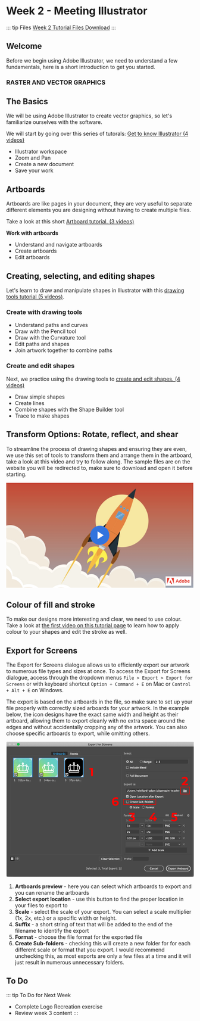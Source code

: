 # Week 2 - Meeting Illustrator

::: tip Files
[Week 2 Tutorial Files Download](https://drive.google.com/uc?export=download&id=1Hgjbk3JQ5qSWhI_iUA4JkjYLwcm4EeCV)
:::

## Welcome

Before we begin using Adobe Illustrator, we need to understand a few fundamentals, here is a short introduction to get you started.

### RASTER AND VECTOR GRAPHICS

<YouTube
  title="Raster and vector graphics"
  url="https://www.youtube.com/embed/p2thSkOa_Xg"
/>

## The Basics

We will be using Adobe Illustrator to create vector graphics, so let's familiarize ourselves with the software.

We will start by going over this series of tutorals: [Get to know Illustrator (4 videos)](https://helpx.adobe.com/ca/illustrator/how-to/ai-basics-fundamentals.html)

- Illustrator workspace
- Zoom and Pan
- Create a new document
- Save your work

## Artboards

Artboards are like pages in your document, they are very useful to separate different elements you are designing without having to create multiple files.

Take a look at this short [Artboard tutorial. (3 videos)](https://helpx.adobe.com/ca/illustrator/how-to/artboards-basics.html)

**Work with artboards**

- Understand and navigate artboards
- Create artboards
- Edit artboards

## Creating, selecting, and editing shapes

Let's learn to draw and manipulate shapes in Illustrator with this [drawing tools tutorial (5 videos)](https://helpx.adobe.com/illustrator/how-to/drawing-tools-basics.html).

### Create with drawing tools

- Understand paths and curves
- Draw with the Pencil tool
- Draw with the Curvature tool
- Edit paths and shapes
- Join artwork together to combine paths

### Create and edit shapes

Next, we practice using the drawing tools to [create and edit shapes. (4 videos)](https://helpx.adobe.com/illustrator/how-to/shapes-basics.html)

- Draw simple shapes
- Create lines
- Combine shapes with the Shape Builder tool
- Trace to make shapes

## Transform Options: Rotate, reflect, and shear

To streamline the process of drawing shapes and ensuring they are even, we use this set of tools to transform them and arrange them in the artboard, take a look at this video and try to follow along. The sample files are on the website you will be redirected to, make sure to download and open it before starting.

[![Adobe tutorials for Transform Options: Rotate, reflect, and shear](./transformArtwork.png)](https://helpx.adobe.com/ca/illustrator/how-to/apply-rotation-and-reflection-in-artwork.html)

## Colour of fill and stroke

To make our designs more interesting and clear, we need to use colour. Take a look at [the first video on this tutorial page](https://helpx.adobe.com/illustrator/how-to/color-basics.html) to learn how to apply colour to your shapes and edit the stroke as well.

## Export for Screens

The Export for Screens dialogue allows us to efficiently export our artwork to numerous file types and sizes at once. To access the Export for Screens dialogue, access through the dropdown menus `File > Export > Export for Screens` or with keyboard shortcut `Option + Command + E` on Mac or `Control + Alt + E` on Windows.

The export is based on the artboards in the file, so make sure to set up your file properly with correctly sized arboards for your artwork. In the example below, the icon designs have the exact same width and height as their artboard, allowing them to export cleanly with no extra space around the edges and without accidentally cropping any of the artwork. You can also choose specific artboards to export, while omitting others.

![Export for screens dialogue](./export-for-screens.jpg)

1. **Artboards preview** - here you can select which artboards to export and you can rename the artboards
2. **Select export location** - use this button to find the proper location in your files to export to
3. **Scale** - select the scale of your export. You can select a scale multiplier (1x, 2x, etc.) or a specific width or height.
4. **Suffix** - a short string of text that will be added to the end of the filename to identify the export
5. **Format** - choose the file format for the exported file
6. **Create Sub-folders** - checking this will create a new folder for for each different scale or format that you export. I would recommend unchecking this, as most exports are only a few files at a time and it will just result in numerous unnecessary folders.

## To Do

::: tip To Do for Next Week

- Complete Logo Recreation exercise
- Review week 3 content
  :::
